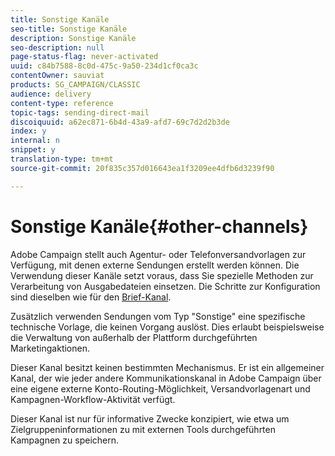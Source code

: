 ```yaml
---
title: Sonstige Kanäle
seo-title: Sonstige Kanäle
description: Sonstige Kanäle
seo-description: null
page-status-flag: never-activated
uuid: c84b7588-8c0d-475c-9a50-234d1cf0ca3c
contentOwner: sauviat
products: SG_CAMPAIGN/CLASSIC
audience: delivery
content-type: reference
topic-tags: sending-direct-mail
discoiquuid: a62ec871-6b4d-43a9-afd7-69c7d2d2b3de
index: y
internal: n
snippet: y
translation-type: tm+mt
source-git-commit: 20f835c357d016643ea1f3209ee4dfb6d3239f90

---
```



# Sonstige Kanäle{#other-channels}

Adobe Campaign stellt auch Agentur- oder Telefonversandvorlagen zur Verfügung, mit denen externe Sendungen erstellt werden können. Die Verwendung dieser Kanäle setzt voraus, dass Sie spezielle Methoden zur Verarbeitung von Ausgabedateien einsetzen. Die Schritte zur Konfiguration sind dieselben wie für den [Brief-Kanal](../../delivery/using/about-direct-mail-channel.md).

Zusätzlich verwenden Sendungen vom Typ &quot;Sonstige&quot; eine spezifische technische Vorlage, die keinen Vorgang auslöst. Dies erlaubt beispielsweise die Verwaltung von außerhalb der Plattform durchgeführten Marketingaktionen.

Dieser Kanal besitzt keinen bestimmten Mechanismus. Er ist ein allgemeiner Kanal, der wie jeder andere Kommunikationskanal in Adobe Campaign über eine eigene externe Konto-Routing-Möglichkeit, Versandvorlagenart und Kampagnen-Workflow-Aktivität verfügt.

Dieser Kanal ist nur für informative Zwecke konzipiert, wie etwa um Zielgruppeninformationen zu mit externen Tools durchgeführten Kampagnen zu speichern.
